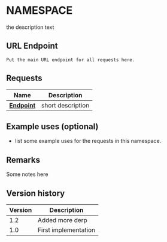 # NAMESPACE

the description text

## URL Endpoint

```
Put the main URL endpoint for all requests here.
```

## Requests

Name | Description
--- | ---
__[Endpoint](/api/doc/url)__ | short description

## Example uses (optional)

- list some example uses for the requests in this namespace.

## Remarks

Some notes here

## Version history

Version | Description
--- | ---
1.2 | Added more derp
1.0 | First implementation